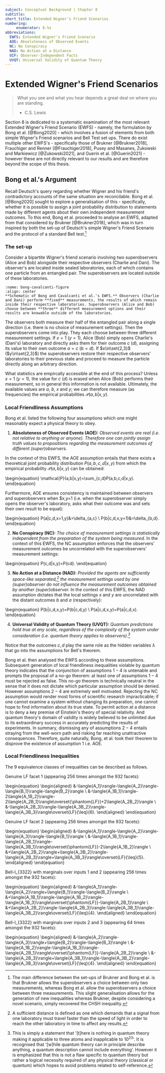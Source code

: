 ```yaml
---
subject: Conceptual Background | Chapter 8
subtitle:
short_title: Extended Wigner's Friend Scenarios
numbering: 
     enumerator: 8.%s
abbreviations:
  EWFS: Extended Wigner's Friend Scenario
  AOE: Absoluteness of Observed Events
  NC: No Conspiracy
  NAD: No Action at a Distance 
  OIF: Observer-Independent Facts
  UVQT: Universal Validity of Quantum Theory
---
```


# Extended Wigner's Friend Scenarios

> What you see and what you hear depends a great deal on where you are standing.
> - C.S. Lewis

Section 8 is dedicated to a systematic examination of the most relevant Extended Wigner's Friend Scenario (EWFS) - namely, the formulation by Bong et al. [@Bong2020] - which involves a fusion of elements from both simple Wigner's Friend scenarios and Bell Test set ups. There do exist multiple other EWFS's - specifically those of Brukner [@Brukner2018], Frauchiger and Renner [@Frauchiger2018], Pusey and Masanes, Żukowski and Markiewicz [@Zukowski2021], and Guerin et al. [@Guerin2021] - however these are not directly relevant to our results and are therefore beyond the scope of this thesis.

## Bong et al.'s Argument

Recall Deutsch's query regarding whether Wigner and his friend's contradictory accounts of the same situation are reconcilable. Bong et al. [@Bong2020] sought to explore a generalisation of this - specifically, whether it is possible to assign a joint probability distribution to statements made by different agents about their own independent measurement outcomes. To this end, Bong et al. proceeded to analyse an EWFS, adapted from that considered by Brukner [@Brukner2018], which was in turn inspired by both the set-up of Deutsch's simple Wigner's Friend Scenario and the protocol of a standard Bell test.[^1]

### The set-up

Consider a bipartite Wigner's friend scenario involving two superobservers (Alice and Bob) alongside their respective observers (Charlie and Dani).  The observer's are located inside sealed laboratories, each of which contains one particle from an entangled pair. The superobservers are located outside of these laboratories.

```{figure} bong-cavalcanti-figure.JPG
:name: bong-cavalcanti-figure
:align: center
**Schematic of Bong and Cavalcanti et al.'s EWFS.** Observers (Charlie and Dani) perform **fixed** measurements, the results of which remain inside their respective laboratories. Superobservers (Alice and Bob) choose between **three** different measurement options and their results are knowable outside of the laboratories.
```

The observers both measure their half of the entangled pair along a single direction (i.e. there is no choice of measurement settings). Then the superobservers come into play. They each choose between three different measurement settings. If $x=1$ ($y=1$), Alice (Bob) simply opens Charlie's (Dani's) laboratory and directly asks them for their outcome $c$ ($d$), assigning its value to their own outcome $a=c$ ($b=d$). If $x\in\set{2,3}$ ($y\in\set{2,3}$) the superobservers restore their respective observers' laboratories to their previous state and proceed to measure the particle directly along an arbitrary direction. 

What statistics are empircally accessible at the end of this process? Unless $x=1$ ($y=1$), the value for $c$ ($d$) is erased when Alice (Bob) performs their measurement, so in general this information is not available. Ultimately, the available values are $a$, $b$, $x$ and $y$; we can therefore measure (as frequencies) the empirical probabilities $\mathcal{P}(a,b|x,y)$.

### Local Friendliness Assumptions

Bong et al. listed the following four assumptions which one might reasonably expect a physical theory to obey.

1. **Absoluteness of Observed Events (AOE):** *Observed events are real (i.e. not relative to anything or anyone). Therefore one can jointly assign truth values to propositions regarding the measurement outcomes of different (super)observers.* 

In the context of this EWFS, the AOE assumption entails that there exists a theoretical joint probability distribution $P(a,b,c,d|x,y)$ from which the empirical probability $\mathcal{P}(a,b|x,y)$ can be obtained: 

\begin{equation}
\mathcal{P}(a,b|x,y)=\sum_{c,d}P(a,b,c,d|x,y).
\end{equation} 

Furthermore, AOE ensures consistency is maintained between observers and superobservers when $x,y=1 (i.e. when the superobserver simply opens the observer's laboratory, asks what their outcome was and sets their own result to be equal): 

\begin{equation}
P(a|c,d,x=1,y)&=\delta_{a,c} \\
P(b|c,d,x,y=1)&=\delta_{b,d}.
\end{equation}

2. **No Conspiracy (NC):** *The choice of measurement settings is statistically independent from the preparation of the system being measured.* In the context of this EWFS, the NC assumption enforces that the observers' measurement outcomes be uncorrelated with the superobservers' measurement settings:

\begin{equation}
P(c,d|x,y)=P(cd).
\end{equation}

3. **No Action at a Distance (NAD):** *Provided the agents are sufficiently space-like separated,[^2] the measurement settings used by one (super)observer do not influence the measurement outcomes obtained by another (super)observer.* In the context of this EWFS, the NAD assumption dictates that the local settings $x$ and $y$ are uncorrelated with the distant outcomes $b$ and $a$ (respectively):

\begin{equation}
P(b|c,d,x,y)=P(b|c,d,y) \\
P(a|c,d,x,y)=P(a|c,d,x).
\end{equation}

4. **Universal Validity of Quantum Theory (UVQT):** *Quantum predictions hold true at any scale, regardless of the complexity of the system under consideration (i.e. quantum theory applies to observers).[^3]*

Notice that the outcomes $c,d$ play the same role as the hidden variables $\lambda$ that go into the assumptions for Bell's theorem.

Bong et al. then analysed the EWFS according to these assumptions. Subsequent generation of local friendliness inequalities violable by quantum theory indicates that the conjunction of assumptions $1-4$ is untenable and prompts the proposal of a no-go theorem: at least one of assumptions $1-4$ must be rejected as false. This no-go theorem is technically neutral in the sense that it does not dictate which particular assumption should be denied. However assumptions $2-4$ are extremely well motivated. Rejecting the NC assumption would render most forms of scientific research impracticable; if one cannot examine a system without changing its preparation, one cannot hope to find information about its true state. To permit action at a distance is to deny a key premise of Einstein's theory of special relativity. And quantum theory's domain of validity is widely believed to be unlimited due to its extraordinary success in accurately predicting the results of experiments. In summary, dismissing any of assumptions $2-4$ entails straying from the well-worn path and risking far reaching unattractive consequences. Therefore, quite naturally, Bong, et al. took their theorem to disprove the existence of assumption $1$ i.e. AOE.

### Local Friendliness Inequalities

The 9 equivalence classes of inequalities can be described as follows.

Genuine LF facet $1$ (appearing $256$ times amongst the $932$ facets):

\begin{equation}
\begin{aligned}
    &-\langle{A_1}\rangle-\langle{A_2}\rangle-\langle{B_1}\rangle-\langle{B_2}\rangle \\
    &-\langle{A_1B_1}\rangle-2\langle{A_1B_2}\rangle-2\langle{A_2B_1}\rangle\overset{\phantom{LF}}+2\langle{A_2B_2}\rangle \\
    &-\langle{A_2B_3}\rangle-\langle{A_3B_2}\rangle-\langle{A_3B_3}\rangle\overset{LF}{\leq}{6}.
\end{aligned}
\end{equation}

Genuine LF facet $2$ (appearing $256$ times amongst the $932$ facets):

\begin{equation}
\begin{aligned}
    &-\langle{A_1}\rangle-\langle{A_2}\rangle-\langle{A_3}\rangle-\langle{B_1}\rangle \\
    &-\langle{A_1B_1}\rangle-\langle{A_2B_1}\rangle-\langle{A_3B_1}\rangle\overset{\phantom{LF}}-2\langle{A_1B_2}\rangle \\
    &+\langle{A_2B_2}\rangle+\langle{A_3B_2}\rangle-\langle{A_2B_3}\rangle+\langle{A_3B_3}\rangle\overset{LF}{\leq}{5}.
\end{aligned}
\end{equation}

Bell-I_{3322} with marginals over inputs $1$ and $2$ (appearing $256$ times amongst the $932$ facets):

\begin{equation}
\begin{aligned}
    &-\langle{A_1}\rangle-\langle{A_2}\rangle+\langle{B_1}\rangle-\langle{B_2}\rangle \\
    &+\langle{A_1B_1}\rangle-\langle{A_1B_2}\rangle-\langle{A_1B_3}\rangle\overset{\phantom{LF}}-\langle{A_2B_1}\rangle \\
    &+\langle{A_2B_2}\rangle-\langle{A_2B_3}\rangle-\langle{A_3B_1}\rangle-\langle{A_3B_2}\rangle\overset{LF}{\leq}{4}.
\end{aligned}
\end{equation}

Bell-I_{3322} with marginals over inputs $2$ and $3$ (appearing $64$ times amongst the $932$ facets):

\begin{equation}
\begin{aligned}
    &-\langle{A_2}\rangle-\langle{A_3}\rangle+\langle{B_2}\rangle-\langle{B_3}\rangle \\
    &-\langle{A_1B_2}\rangle-\langle{A_1B_3}\rangle-\langle{A_2B_1}\rangle\overset{\phantom{LF}}-\langle{A_2B_2}\rangle \\
    &-\langle{A_2B_3}\rangle+\langle{A_3B_1}\rangle-\langle{A_3B_2}\rangle-\langle{A_3B_3}\rangle\overset{LF}{\leq}{4}.
\end{aligned}
\end{equation}

[^1]: The main difference between the set-ups of Brukner and Bong et al. is that Brukner allows the superobservers a choice between only two measurements, whereas Bong et al. allow the superobservers a choice between three measurements. This slight generalisation allows for the generation of new inequalities whereas Brukner, despite considering a novel scenario, simply recovered the CHSH inequality.

[^2]: A sufficient distance is defined as one which demands that a signal from one laboratory must travel faster than the speed of light in order to reach the other laboratory in time to affect any results.

[^3]: This is simply a statement that '[t]here is nothing in quantum theory making it applicable to three atoms and inapplicable to $10^{23}$'. It is recognised that '[w]hile quantum theory can in principle describe anything, a quantum description cannot include everything'. However it is emphasized that this is not a flaw specific to quantum theory but rather a logical necessity required of any physical theory (classical or quantum) which hopes to avoid problems related to self-reference.